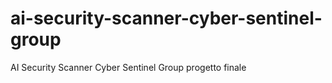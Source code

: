 # ai-security-scanner-cyber-sentinel-group
AI Security Scanner Cyber Sentinel Group
progetto finale
